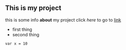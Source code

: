 <!-- markdown file -->
<!-- //井号是字磅数 越多越大 -->

## This is my project

this is some info **about** my project
click *here* to go to  [link](http://google.com)

<!-- //link to image也是这个写法 -->
<!-- //方括号里的字可以改 就随心命名 -->

- first thing
- second thing

```
var x = 10
```
<!-- //code -->
<!-- comment的快捷键是command+？ 然后这个写法跟在html里一样 尖括号和感叹号和短杠杠 -->
